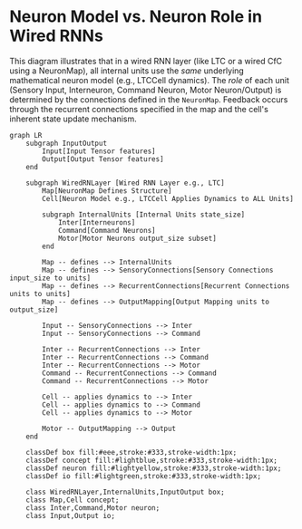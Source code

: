 # Neuron Model vs. Neuron Role in Wired RNNs

This diagram illustrates that in a wired RNN layer (like LTC or a wired CfC using a NeuronMap), all internal units use the *same* underlying mathematical neuron model (e.g., LTCCell dynamics). The *role* of each unit (Sensory Input, Interneuron, Command Neuron, Motor Neuron/Output) is determined by the connections defined in the `NeuronMap`. Feedback occurs through the recurrent connections specified in the map and the cell's inherent state update mechanism.

```mermaid
graph LR
    subgraph InputOutput
        Input[Input Tensor features]
        Output[Output Tensor features]
    end

    subgraph WiredRNLayer [Wired RNN Layer e.g., LTC]
        Map[NeuronMap Defines Structure]
        Cell[Neuron Model e.g., LTCCell Applies Dynamics to ALL Units]

        subgraph InternalUnits [Internal Units state_size]
            Inter[Interneurons]
            Command[Command Neurons]
            Motor[Motor Neurons output_size subset]
        end

        Map -- defines --> InternalUnits
        Map -- defines --> SensoryConnections[Sensory Connections input_size to units]
        Map -- defines --> RecurrentConnections[Recurrent Connections units to units]
        Map -- defines --> OutputMapping[Output Mapping units to output_size]

        Input -- SensoryConnections --> Inter
        Input -- SensoryConnections --> Command

        Inter -- RecurrentConnections --> Inter
        Inter -- RecurrentConnections --> Command
        Inter -- RecurrentConnections --> Motor
        Command -- RecurrentConnections --> Command
        Command -- RecurrentConnections --> Motor

        Cell -- applies dynamics to --> Inter
        Cell -- applies dynamics to --> Command
        Cell -- applies dynamics to --> Motor

        Motor -- OutputMapping --> Output
    end

    classDef box fill:#eee,stroke:#333,stroke-width:1px;
    classDef concept fill:#lightblue,stroke:#333,stroke-width:1px;
    classDef neuron fill:#lightyellow,stroke:#333,stroke-width:1px;
    classDef io fill:#lightgreen,stroke:#333,stroke-width:1px;

    class WiredRNLayer,InternalUnits,InputOutput box;
    class Map,Cell concept;
    class Inter,Command,Motor neuron;
    class Input,Output io;